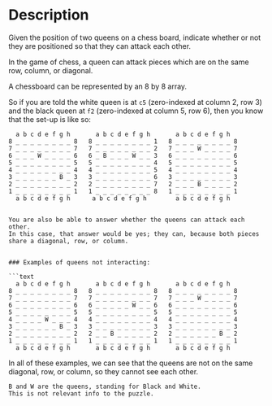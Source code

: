 # Description

Given the position of two queens on a chess board, indicate whether or not they are positioned so that they can attack each other.

In the game of chess, a queen can attack pieces which are on the same row, column, or diagonal.

A chessboard can be represented by an 8 by 8 array.

So if you are told the white queen is at `c5` (zero-indexed at column 2, row 3) and the black queen at `f2` (zero-indexed at column 5, row 6), then you know that the set-up is like so:

```text
  a b c d e f g h       a b c d e f g h       a b c d e f g h
8 _ _ _ _ _ _ _ _ 8   8 _ _ _ _ _ _ _ _ 1   8 _ _ _ _ _ _ _ _ 8
7 _ _ _ _ _ _ _ _ 7   7 _ _ _ _ _ _ _ _ 2   7 _ _ _ W _ _ _ _ 7
6 _ _ _ W _ _ _ _ 6   6 _ B _ _ _ W _ _ 3   6 _ _ _ _ _ _ _ _ 6
5 _ _ _ _ _ _ _ _ 5   5 _ _ _ _ _ _ _ _ 4   5 _ _ _ _ _ _ _ _ 5
4 _ _ _ _ _ _ _ _ 4   4 _ _ _ _ _ _ _ _ 5   4 _ _ _ _ _ _ _ _ 4
3 _ _ _ _ _ _ B _ 3   3 _ _ _ _ _ _ _ _ 6   3 _ _ _ _ _ _ _ _ 3
2 _ _ _ _ _ _ _ _ 2   2 _ _ _ _ _ _ _ _ 7   2 _ _ _ B _ _ _ _ 2
1 _ _ _ _ _ _ _ _ 1   1 _ _ _ _ _ _ _ _ 8   1 _ _ _ _ _ _ _ _ 1
  a b c d e f g h      a b c d e f g h        a b c d e f g h
```
```

You are also be able to answer whether the queens can attack each other.
In this case, that answer would be yes; they can, because both pieces share a diagonal, row, or column.


### Examples of queens not interacting:

```text
  a b c d e f g h       a b c d e f g h       a b c d e f g h
8 _ _ _ _ _ _ _ _ 8   8 _ _ _ _ _ _ _ _ 8   8 _ _ _ _ _ _ _ _ 8
7 _ _ _ _ _ _ _ _ 7   7 _ _ _ _ _ _ _ _ 7   7 _ _ _ W _ _ _ _ 7
6 _ _ _ _ _ _ _ _ 6   6 _ _ _ _ _ W _ _ 6   6 _ _ _ _ _ _ _ _ 6
5 _ _ _ _ _ _ _ _ 5   5 _ _ _ _ _ _ _ _ 5   5 _ _ _ _ _ _ _ _ 5
4 _ _ _ _ W _ _ _ 4   4 _ _ _ _ _ _ _ _ 4   4 _ _ _ _ _ _ _ _ 4
3 _ _ _ _ _ _ B _ 3   3 _ _ _ _ _ _ _ _ 3   3 _ _ _ _ _ _ _ _ 3
2 _ _ _ _ _ _ _ _ 2   2 _ _ B _ _ _ _ _ 2   2 _ _ _ _ _ _ B _ 2
1 _ _ _ _ _ _ _ _ 1   1 _ _ _ _ _ _ _ _ 1   1 _ _ _ _ _ _ _ _ 1
  a b c d e f g h       a b c d e f g h       a b c d e f g h
```

In all of these examples, we can see that the queens are not on the same diagonal, row, or column, so they cannot see each other.

~~~~exercism/note
B and W are the queens, standing for Black and White.
This is not relevant info to the puzzle.
~~~~
